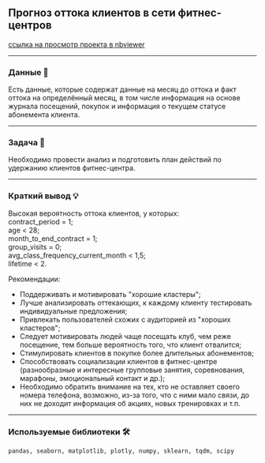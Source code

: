 ## Прогноз оттока клиентов в сети фитнес-центров

[ссылка на просмотр проекта в nbviewer](https://nbviewer.jupyter.org/github/NESDS/praktikum_yandex_projects/blob/main/2021_05_10_outflow_fitness_clients/2021_05_10_outflow_fitness_clients.ipynb)

---
### Данные 📁
 Есть данные, которые содержат данные на месяц до оттока и факт оттока на определённый месяц, в том числе информация на основе журнала посещений, покупок и информация о текущем статусе абонемента клиента.

---
### Задача 📝
Необходимо провести анализ и подготовить план действий по удержанию клиентов фитнес-центра.

---
### Краткий вывод 💡
Высокая вероятность оттока клиентов, у которых:  
сontract_period = 1;  
age < 28;  
month_to_end_contract = 1;  
group_visits = 0;  
avg_class_frequency_current_month < 1,5;  
lifetime < 2.

Рекомендации:
- Поддерживать и мотивировать "хорошие кластеры";
- Лучше анализировать оттекающих, к каждому клиенту тестировать индивидуальные предложения;
- Привлекать пользователей схожих с аудиторией из "хороших кластеров";
- Следует мотивировать людей чаще посещать клуб, чем реже посещение, тем больше вероятность того, что клиент отвалится;
- Стимулировать клиентов в покупке более длительных абонементов;
- Способствовать социализации клиентов в фитнес-центре (разнообразные и интересные групповые занятия, соревнования, марафоны, эмоциональный контакт и др.);
- Необходимо обратить внимание на тех, кто не оставляет своего номера телефона, возможно, из-за того, что с ними мало связи, до них не доходит информация об акциях, новых тренировках и т.п.

---
### Используемые библиотеки 🛠️
``` pandas, seaborn, matplotlib, plotly, numpy, sklearn, tqdm, scipy ```
